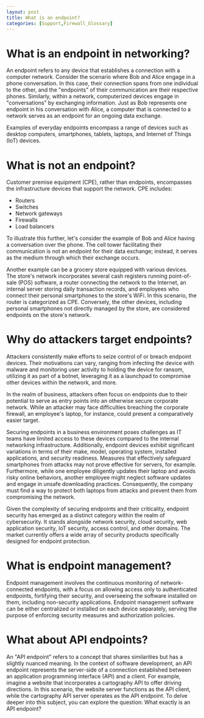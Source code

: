 ```yaml
---
layout: post
title: What is an endpoint?
categories: [Support,Firewall_Glossary]
---
```

# What is an endpoint in networking?
An endpoint refers to any device that establishes a connection with a computer network. Consider the scenario where Bob and Alice engage in a phone conversation. In this case, their connection spans from one individual to the other, and the "endpoints" of their communication are their respective phones. Similarly, within a network, computerized devices engage in "conversations" by exchanging information. Just as Bob represents one endpoint in his conversation with Alice, a computer that is connected to a network serves as an endpoint for an ongoing data exchange.

Examples of everyday endpoints encompass a range of devices such as desktop computers, smartphones, tablets, laptops, and Internet of Things (IoT) devices.

# What is not an endpoint?
Customer premise equipment (CPE), rather than endpoints, encompasses the infrastructure devices that support the network. CPE includes:

* Routers
* Switches
* Network gateways
* Firewalls
* Load balancers

To illustrate this further, let's consider the example of Bob and Alice having a conversation over the phone. The cell tower facilitating their communication is not an endpoint for their data exchange; instead, it serves as the medium through which their exchange occurs.

Another example can be a grocery store equipped with various devices. The store's network incorporates several cash registers running point-of-sale (POS) software, a router connecting the network to the Internet, an internal server storing daily transaction records, and employees who connect their personal smartphones to the store's WiFi. In this scenario, the router is categorized as CPE. Conversely, the other devices, including personal smartphones not directly managed by the store, are considered endpoints on the store's network.

# Why do attackers target endpoints?
Attackers consistently make efforts to seize control of or breach endpoint devices. Their motivations can vary, ranging from infecting the device with malware and monitoring user activity to holding the device for ransom, utilizing it as part of a botnet, leveraging it as a launchpad to compromise other devices within the network, and more.

In the realm of business, attackers often focus on endpoints due to their potential to serve as entry points into an otherwise secure corporate network. While an attacker may face difficulties breaching the corporate firewall, an employee's laptop, for instance, could present a comparatively easier target.

Securing endpoints in a business environment poses challenges as IT teams have limited access to these devices compared to the internal networking infrastructure. Additionally, endpoint devices exhibit significant variations in terms of their make, model, operating system, installed applications, and security readiness. Measures that effectively safeguard smartphones from attacks may not prove effective for servers, for example. Furthermore, while one employee diligently updates their laptop and avoids risky online behaviors, another employee might neglect software updates and engage in unsafe downloading practices. Consequently, the company must find a way to protect both laptops from attacks and prevent them from compromising the network.

Given the complexity of securing endpoints and their criticality, endpoint security has emerged as a distinct category within the realm of cybersecurity. It stands alongside network security, cloud security, web application security, IoT security, access control, and other domains. The market currently offers a wide array of security products specifically designed for endpoint protection.

# What is endpoint management?
Endpoint management involves the continuous monitoring of network-connected endpoints, with a focus on allowing access only to authenticated endpoints, fortifying their security, and overseeing the software installed on them, including non-security applications. Endpoint management software can be either centralized or installed on each device separately, serving the purpose of enforcing security measures and authorization policies.

# What about API endpoints?
An "API endpoint" refers to a concept that shares similarities but has a slightly nuanced meaning. In the context of software development, an API endpoint represents the server-side of a connection established between an application programming interface (API) and a client. For example, imagine a website that incorporates a cartography API to offer driving directions. In this scenario, the website server functions as the API client, while the cartography API server operates as the API endpoint. To delve deeper into this subject, you can explore the question: What exactly is an API endpoint?